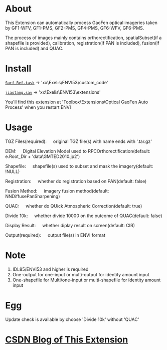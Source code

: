 # About
This Extension can automatically process GaoFen optical imageries taken by GF1-WFV, GF1-PMS, GF2-PMS, GF4-PMS, GF6-WFV, GF6-PMS.

The process of images mainly contains orthorectification, spatialSubset(if a shapefile is provided), calibration, registration(if PAN is included), fusion(if PAN is included) and QUAC.


# Install
[```Surf_Ref.task```](https://github.com/desertstsung/Project_JiaoTang/blob/master/userFile/Surf_Ref.task) -> 'xx\Exelis\ENVI53\custom_code'

[```jiaotang.sav```](https://github.com/desertstsung/Project_JiaoTang/raw/master/userFile/jiaotang.sav) -> 'xx\Exelis\ENVI53\extensions'

You'll find this extension at 'Toolbox\Extensions\Optical GaoFen Auto Process' when you restart ENVI


# Usage
TGZ Files(required):&ensp;&ensp;&ensp;original TGZ file(s) with name ends with '.tar.gz'

DEM:&ensp;&ensp;&ensp;Digital Elevation Model used to RPCOrthorectification(default: e.Root_Dir + 'data\GMTED2010.jp2')

Shapefile:&ensp;&ensp;&ensp;shapefile(s) used to subset and mask the imagery(default: !NULL)

Registration:&ensp;&ensp;&ensp;whether do registration based on PAN(default: false)

Fusion Method:&ensp;&ensp;&ensp;imagery fusion method(default: NNDiffusePanSharpening)

QUAC:&ensp;&ensp;&ensp;whether do QUick Atmospheric Correction(default: true)

Divide 10k:&ensp;&ensp;&ensp;whether divide 10000 on the outcome of QUAC(default: false)

Display Result:&ensp;&ensp;&ensp;whether diplay result on screen(default: CIR)

Output(required):&ensp;&ensp;&ensp;output file(s) in ENVI format


# Note
1. IDL85/ENVI53 and higher is required
2. One-output for one-input or multi-output for identity amount input
3. One-shapefile for Multi/one-input or multi-shapefile for identity amount input


# Egg
Update check is available by choose 'Divide 10k' without 'QUAC'


# [CSDN Blog of This Extension](https://blog.csdn.net/desertsTsung/article/details/84679969)
